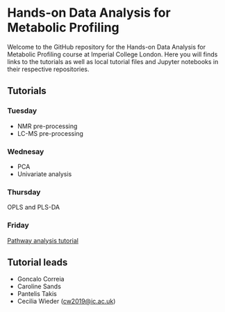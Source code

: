 # Hands-on Data Analysis for Metabolic Profiling

Welcome to the GitHub repository for the Hands-on Data Analysis for Metabolic Profiling course at Imperial College London. Here you will finds links to the tutorials as well as local tutorial files and Jupyter notebooks in their respective repositories.

## Tutorials

### Tuesday
- NMR pre-processing
- LC-MS pre-processing

### Wednesay 
- PCA
- Univariate analysis

### Thursday 
OPLS and PLS-DA

### Friday 
[Pathway analysis tutorial](https://colab.research.google.com/drive/185cqMV0xkxc_hzmRGms0FiAplbAgdkfR?usp=sharing)


## Tutorial leads
- Goncalo Correia
- Caroline Sands
- Pantelis Takis
- Cecilia Wieder (cw2019@ic.ac.uk)